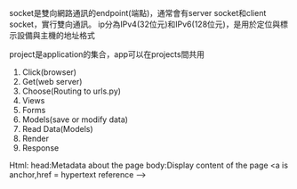 socket是雙向網路通訊的endpoint(端點)，通常會有server socket和client socket，實行雙向通訊。
ip分為IPv4(32位元)和IPv6(128位元)，是用於定位與標示設備與主機的地址格式

project是application的集合，app可以在projects間共用


1. Click(browser)
2. Get(web server)
3. Choose(Routing to urls.py)
4. Views
5. Forms
6. Models(save or modify data)
7. Read Data(Models)
8. Render
9. Response

Html:
head:Metadata about the page
body:Display content of the page
<a is anchor,href = hypertext reference -->
